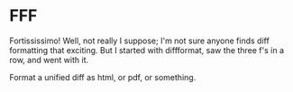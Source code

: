 FFF
=======

Fortississimo! Well, not really I suppose; I'm not sure anyone finds diff formatting that exciting. But I started with diffformat, saw the three f's in a row, and went with it.

Format a unified diff as html, or pdf, or something.
